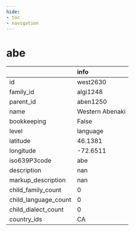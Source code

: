 ```yaml
---
hide:
- toc
- navigation
---
```

# abe
|                      | info            |
|:---------------------|:----------------|
| id                   | west2630        |
| family_id            | algi1248        |
| parent_id            | aben1250        |
| name                 | Western Abenaki |
| bookkeeping          | False           |
| level                | language        |
| latitude             | 46.1381         |
| longitude            | -72.6511        |
| iso639P3code         | abe             |
| description          | nan             |
| markup_description   | nan             |
| child_family_count   | 0               |
| child_language_count | 0               |
| child_dialect_count  | 0               |
| country_ids          | CA              |